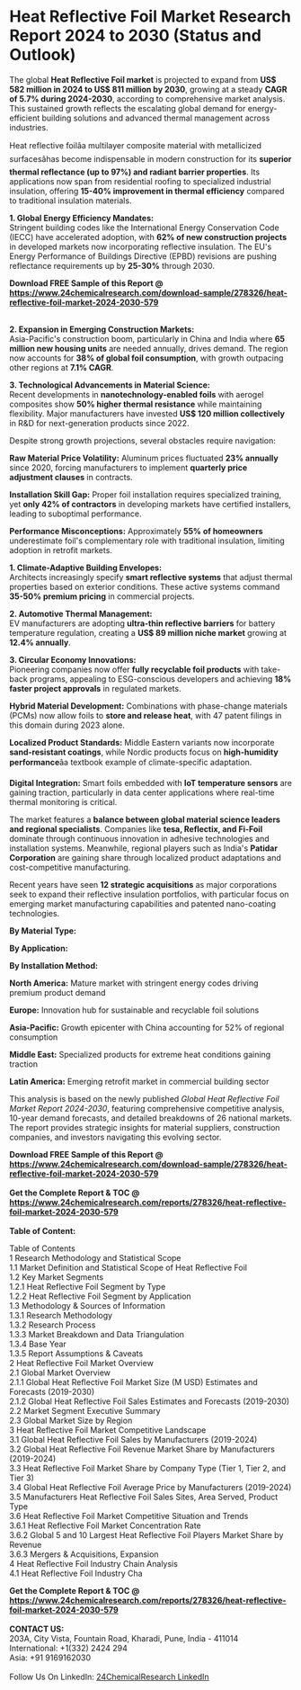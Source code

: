 <h1>Heat Reflective Foil Market Research Report 2024 to 2030 (Status and Outlook)</h1><p>The global <strong>Heat Reflective Foil market</strong> is projected to expand from <strong>US$ 582 million in 2024 to US$ 811 million by 2030</strong>, growing at a steady <strong>CAGR of 5.7% during 2024-2030</strong>, according to comprehensive market analysis. This sustained growth reflects the escalating global demand for energy-efficient building solutions and advanced thermal management across industries.</p><p>Heat reflective foilâa multilayer composite material with metallicized surfacesâhas become indispensable in modern construction for its <strong>superior thermal reflectance (up to 97%) and radiant barrier properties</strong>. Its applications now span from residential roofing to specialized industrial insulation, offering <strong>15-40% improvement in thermal efficiency</strong> compared to traditional insulation materials.</p><p><strong>1. Global Energy Efficiency Mandates:</strong><br>
Stringent building codes like the International Energy Conservation Code (IECC) have accelerated adoption, with <strong>62% of new construction projects</strong> in developed markets now incorporating reflective insulation. The EU's Energy Performance of Buildings Directive (EPBD) revisions are pushing reflectance requirements up by <strong>25-30%</strong> through 2030.</p><div><b>Download FREE Sample of this Report @ 
            <a href="https://www.24chemicalresearch.com/download-sample/278326/heat-reflective-foil-market-2024-2030-579">
            https://www.24chemicalresearch.com/download-sample/278326/heat-reflective-foil-market-2024-2030-579</a></b></div><br><p><strong>2. Expansion in Emerging Construction Markets:</strong><br>
Asia-Pacific's construction boom, particularly in China and India where <strong>65 million new housing units</strong> are needed annually, drives demand. The region now accounts for <strong>38% of global foil consumption</strong>, with growth outpacing other regions at <strong>7.1% CAGR</strong>.</p><p><strong>3. Technological Advancements in Material Science:</strong><br>
Recent developments in <strong>nanotechnology-enabled foils</strong> with aerogel composites show <strong>50% higher thermal resistance</strong> while maintaining flexibility. Major manufacturers have invested <strong>US$ 120 million collectively</strong> in R&amp;D for next-generation products since 2022.</p><p>Despite strong growth projections, several obstacles require navigation:</p><p><strong>Raw Material Price Volatility:</strong> Aluminum prices fluctuated <strong>23% annually</strong> since 2020, forcing manufacturers to implement <strong>quarterly price adjustment clauses</strong> in contracts.</p><p><strong>Installation Skill Gap:</strong> Proper foil installation requires specialized training, yet <strong>only 42% of contractors</strong> in developing markets have certified installers, leading to suboptimal performance.</p><p><strong>Performance Misconceptions:</strong> Approximately <strong>55% of homeowners</strong> underestimate foil's complementary role with traditional insulation, limiting adoption in retrofit markets.</p><p><strong>1. Climate-Adaptive Building Envelopes:</strong><br>
Architects increasingly specify <strong>smart reflective systems</strong> that adjust thermal properties based on exterior conditions. These active systems command <strong>35-50% premium pricing</strong> in commercial projects.</p><p><strong>2. Automotive Thermal Management:</strong><br>
EV manufacturers are adopting <strong>ultra-thin reflective barriers</strong> for battery temperature regulation, creating a <strong>US$ 89 million niche market</strong> growing at <strong>12.4% annually</strong>.</p><p><strong>3. Circular Economy Innovations:</strong><br>
Pioneering companies now offer <strong>fully recyclable foil products</strong> with take-back programs, appealing to ESG-conscious developers and achieving <strong>18% faster project approvals</strong> in regulated markets.</p><p><strong>Hybrid Material Development:</strong> Combinations with phase-change materials (PCMs) now allow foils to <strong>store and release heat</strong>, with 47 patent filings in this domain during 2023 alone.</p><p><strong>Localized Product Standards:</strong> Middle Eastern variants now incorporate <strong>sand-resistant coatings</strong>, while Nordic products focus on <strong>high-humidity performance</strong>âa textbook example of climate-specific adaptation.</p><p><strong>Digital Integration:</strong> Smart foils embedded with <strong>IoT temperature sensors</strong> are gaining traction, particularly in data center applications where real-time thermal monitoring is critical.</p><p>The market features a <strong>balance between global material science leaders and regional specialists</strong>. Companies like <strong>tesa, Reflectix, and Fi-Foil</strong> dominate through continuous innovation in adhesive technologies and installation systems. Meanwhile, regional players such as India's <strong>Patidar Corporation</strong> are gaining share through localized product adaptations and cost-competitive manufacturing.</p><p>Recent years have seen <strong>12 strategic acquisitions</strong> as major corporations seek to expand their reflective insulation portfolios, with particular focus on emerging market manufacturing capabilities and patented nano-coating technologies.</p><p><strong>By Material Type:</strong></p><p><strong>By Application:</strong></p><p><strong>By Installation Method:</strong></p><p><strong>North America:</strong> Mature market with stringent energy codes driving premium product demand</p><p><strong>Europe:</strong> Innovation hub for sustainable and recyclable foil solutions</p><p><strong>Asia-Pacific:</strong> Growth epicenter with China accounting for 52% of regional consumption</p><p><strong>Middle East:</strong> Specialized products for extreme heat conditions gaining traction</p><p><strong>Latin America:</strong> Emerging retrofit market in commercial building sector</p><p>This analysis is based on the newly published <em>Global Heat Reflective Foil Market Report 2024-2030</em>, featuring comprehensive competitive analysis, 10-year demand forecasts, and detailed breakdowns of 26 national markets. The report provides strategic insights for material suppliers, construction companies, and investors navigating this evolving sector.</p><div><b>Download FREE Sample of this Report @ 
            <a href="https://www.24chemicalresearch.com/download-sample/278326/heat-reflective-foil-market-2024-2030-579">
            https://www.24chemicalresearch.com/download-sample/278326/heat-reflective-foil-market-2024-2030-579</a></b></div><br><div><b>Get the Complete Report & TOC @ 
            <a href="https://www.24chemicalresearch.com/reports/278326/heat-reflective-foil-market-2024-2030-579">
            https://www.24chemicalresearch.com/reports/278326/heat-reflective-foil-market-2024-2030-579</a></b></div><br>
            <b>Table of Content:</b><p>Table of Contents<br />
1 Research Methodology and Statistical Scope<br />
1.1 Market Definition and Statistical Scope of Heat Reflective Foil<br />
1.2 Key Market Segments<br />
1.2.1 Heat Reflective Foil Segment by Type<br />
1.2.2 Heat Reflective Foil Segment by Application<br />
1.3 Methodology & Sources of Information<br />
1.3.1 Research Methodology<br />
1.3.2 Research Process<br />
1.3.3 Market Breakdown and Data Triangulation<br />
1.3.4 Base Year<br />
1.3.5 Report Assumptions & Caveats<br />
2 Heat Reflective Foil Market Overview<br />
2.1 Global Market Overview<br />
2.1.1 Global Heat Reflective Foil Market Size (M USD) Estimates and Forecasts (2019-2030)<br />
2.1.2 Global Heat Reflective Foil Sales Estimates and Forecasts (2019-2030)<br />
2.2 Market Segment Executive Summary<br />
2.3 Global Market Size by Region<br />
3 Heat Reflective Foil Market Competitive Landscape<br />
3.1 Global Heat Reflective Foil Sales by Manufacturers (2019-2024)<br />
3.2 Global Heat Reflective Foil Revenue Market Share by Manufacturers (2019-2024)<br />
3.3 Heat Reflective Foil Market Share by Company Type (Tier 1, Tier 2, and Tier 3)<br />
3.4 Global Heat Reflective Foil Average Price by Manufacturers (2019-2024)<br />
3.5 Manufacturers Heat Reflective Foil Sales Sites, Area Served, Product Type<br />
3.6 Heat Reflective Foil Market Competitive Situation and Trends<br />
3.6.1 Heat Reflective Foil Market Concentration Rate<br />
3.6.2 Global 5 and 10 Largest Heat Reflective Foil Players Market Share by Revenue<br />
3.6.3 Mergers & Acquisitions, Expansion<br />
4 Heat Reflective Foil Industry Chain Analysis<br />
4.1 Heat Reflective Foil Industry Cha</p><div><b>Get the Complete Report & TOC @ 
            <a href="https://www.24chemicalresearch.com/reports/278326/heat-reflective-foil-market-2024-2030-579">
            https://www.24chemicalresearch.com/reports/278326/heat-reflective-foil-market-2024-2030-579</a></b></div><br><b>CONTACT US:</b><br>
            203A, City Vista, Fountain Road, Kharadi, Pune, India - 411014<br>
            International: +1(332) 2424 294<br>
            Asia: +91 9169162030 <br><br>
            Follow Us On LinkedIn: <a href="https://www.linkedin.com/company/24chemicalresearch/">24ChemicalResearch LinkedIn</a>